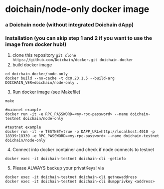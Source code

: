 # doichain/node-only docker image 
### a Doichain node (without integrated Doichain dApp)

### Installation (you can skip step 1 and 2 if you want to use the image from docker hub!)
1. clone this repository ```git clone https://github.com/Doichain/docker.git doichain-docker```
2. build docker image 
```shell
cd doichain-docker/node-only
docker build --no-cache -t dc0.20.1.5 --build-arg DOICHAIN_VER=doichain/node-only .
```
3. Run docker image (see Makefile)
```shell
make
```
 
   
```shell
#mainnet example
docker run -it -e RPC_PASSWORD=<my-rpc-password> --name doichain-testnet doichain/node-only

#testnet example
docker run -it -e TESTNET=true -p DAPP_URL=http://localhost:4010 -p 18339:18339 -e RPC_PASSWORD=<my-rpc-password> --name doichain-testnet doichain/node-only
```
4. Connect into docker container and check if node connects to testnet
```shell
docker exec -it doichain-testnet doichain-cli -getinfo
```
5. Please ALWAYS backup your privatKeys! via 
```shell
docker exec -it doichain-testnet doichain-cli getnewaddress
docker exec -it doichain-testnet doichain-cli dumpprivkey <address>
```
